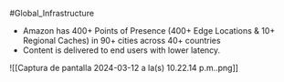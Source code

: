 #Global_Infrastructure 

- Amazon has 400+ Points of Presence (400+ Edge Locations & 10+ Regional Caches) in 90+ cities across 40+ countries
- Content is delivered to end users with lower latency.

![[Captura de pantalla 2024-03-12 a la(s) 10.22.14 p.m..png]]